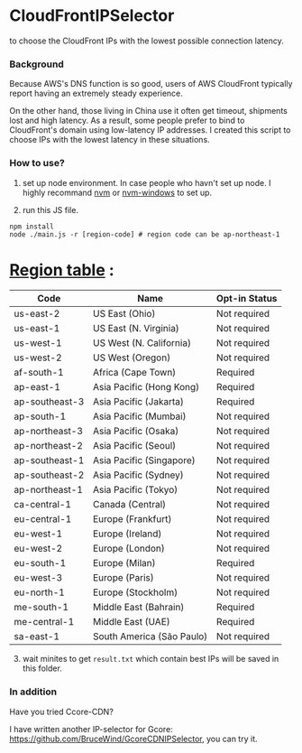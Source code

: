 # CloudFrontIPSelector
to choose the CloudFront IPs with the lowest possible connection latency.

### Background
Because AWS's DNS function is so good, users of AWS CloudFront typically report having an extremely steady experience.

On the other hand, those living in China use it often get timeout, shipments lost and high latency. As a result, some people prefer to bind to CloudFront's domain using low-latency IP addresses. I created this script to choose IPs with the lowest latency in these situations.


### How to use?

1. set up node environment.
In case people who havn't set up node. I highly recommand [nvm](https://github.com/nvm-sh/nvm) or [nvm-windows](https://github.com/coreybutler/nvm-windows.) to set up.

2. run this JS file.
```
npm install
node ./main.js -r [region-code] # region code can be ap-northeast-1
```


# [Region table](https://docs.aws.amazon.com/AWSEC2/latest/UserGuide/using-regions-availability-zones.html#concepts-regions) :

| Code           | Name                      | Opt-in Status |
| -------------- | ------------------------- | ------------- |
| us-east-2      | US East (Ohio)            | Not required  |
| us-east-1      | US East (N. Virginia)     | Not required  |
| us-west-1      | US West (N. California)   | Not required  |
| us-west-2      | US West (Oregon)          | Not required  |
| af-south-1     | Africa (Cape Town)        | Required      |
| ap-east-1      | Asia Pacific (Hong Kong)  | Required      |
| ap-southeast-3 | Asia Pacific (Jakarta)    | Required      |
| ap-south-1     | Asia Pacific (Mumbai)     | Not required  |
| ap-northeast-3 | Asia Pacific (Osaka)      | Not required  |
| ap-northeast-2 | Asia Pacific (Seoul)      | Not required  |
| ap-southeast-1 | Asia Pacific (Singapore)  | Not required  |
| ap-southeast-2 | Asia Pacific (Sydney)     | Not required  |
| ap-northeast-1 | Asia Pacific (Tokyo)      | Not required  |
| ca-central-1   | Canada (Central)          | Not required  |
| eu-central-1   | Europe (Frankfurt)        | Not required  |
| eu-west-1      | Europe (Ireland)          | Not required  |
| eu-west-2      | Europe (London)           | Not required  |
| eu-south-1     | Europe (Milan)            | Required      |
| eu-west-3      | Europe (Paris)            | Not required  |
| eu-north-1     | Europe (Stockholm)        | Not required  |
| me-south-1     | Middle East (Bahrain)     | Required      |
| me-central-1   | Middle East (UAE)         | Required      |
| sa-east-1      | South America (São Paulo) | Not required  |


3. wait minites to get `result.txt` which contain best IPs will be saved in this folder.


### In addition

Have you tried Ccore-CDN? 

I have written another IP-selector for Gcore: https://github.com/BruceWind/GcoreCDNIPSelector, you can try it.
